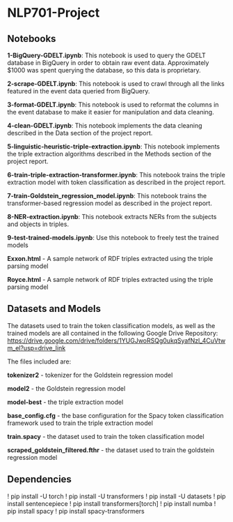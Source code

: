 # NLP701-Project

## Notebooks 
**1-BigQuery-GDELT.ipynb**: This notebook is used to query the GDELT database in BigQuery in order to obtain raw event data. Approximately $1000 was spent querying the database, so this data is proprietary.

**2-scrape-GDELT.ipynb**: This notebook is used to crawl through all the links featured in the event data queried from BigQuery.

**3-format-GDELT.ipynb**: This notebook is used to reformat the columns in the event database to make it easier for manipulation and data cleaning.

**4-clean-GDELT.ipynb**: This notebook implements the data cleaning described in the Data section of the project report.

**5-linguistic-heuristic-triple-extraction.ipynb**: This notebook implements the triple extraction algorithms described in the Methods section of the project report.

**6-train-triple-extraction-transformer.ipynb**: This notebook trains the triple extraction model with token classification as described in the project report.

**7-train-Goldstein_regression_model.ipynb**: This notebook trains the transformer-based regression model as described in the project report.

**8-NER-extraction.ipynb**: This notebook extracts NERs from the subjects and objects in triples.

**9-test-trained-models.ipynb**: Use this notebook to freely test the trained models

**Exxon.html** - A sample network of RDF triples extracted using the triple parsing model

**Royce.html** - A sample network of RDF triples extracted using the triple parsing model

## Datasets and Models
The datasets used to train the token classification models, as well as the trained models are all contained in the following Google Drive Repository: https://drive.google.com/drive/folders/1YUGJwoRSQg0ukqSyafNzl_4CuVtwm_el?usp=drive_link

The files included are: 

**tokenizer2** - tokenizer for the Goldstein regression model

**model2** - the Goldstein regression model

**model-best** - the triple extraction model

**base_config.cfg** - the base configuration for the Spacy token classification framework used to train the triple extraction model

**train.spacy** - the dataset used to train the token classification model

**scraped_goldstein_filtered.fthr** - the dataset used to train the goldstein regression model

## Dependencies

! pip install -U torch
! pip install -U transformers
! pip install -U datasets
! pip install sentencepiece
! pip install transformers[torch]
! pip install numba
! pip install spacy
! pip install spacy-transformers

